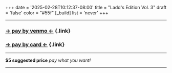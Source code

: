 +++
date = '2025-02-28T10:12:37-08:00'
title = "Ladd's Edition Vol. 3"
draft = 'false'
color = "#55f"
[_build]
  list = 'never'
+++

---
### [&rarr; pay by venmo &larr;](https://venmo.com/?txn=pay&audience=private&recipients=Will-Mairs&amount=5.00&note=Ladd%27s%20Edition%20No.3 "venmo payment link") {.link}
### [&rarr; pay by card &larr;](https://buy.stripe.com/00g8y49gqbvc3K0dQU "stripe card payment link") {.link}

---

**$5 suggested price**
*pay what you want!*

---

